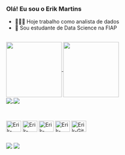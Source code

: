 ### Olá! Eu sou o Erik Martins

- 👨🏻‍💻 Hoje trabalho como analista de dados
- 🌱 Sou estudante de Data Science na FIAP

##

<div></div>
  <a href="https://github.com/mtserik/github-readme-stats">
    <img height=150 align="center" src="https://github-readme-stats.vercel.app/api?username=mtserik&show_icons=true&theme=dark&rank_icon=github" />
  </a>
  <a href="https://github.com/mtserik/convoychat">
    <img height=150 align="center" src="https://github-readme-stats.vercel.app/api/top-langs?username=mtserik&layout=compact&langs_count=6&card_width=320&theme=dark" />
  </a>
</div>

<div>
  <a height=90 href="https://github.com/mtserik/python-pandas-tratando-analisando-dados">
    <img align="center" src="https://github-readme-stats.vercel.app/api/pin/?username=mtserik&repo=python-pandas-tratando-analisando-dados&theme=dark&show_icons=true" />
  </a>
  <a height=90 href="https://github.com/mtserik/data-science-analise-visualizacao-dados">
    <img align="center" src="https://github-readme-stats.vercel.app/api/pin/?username=mtserik&repo=data-science-analise-visualizacao-dados&theme=dark&show_icons=true" />
  </a>
</div>


##

<div style="display: inline_block"><br>
  <img align="center" alt="Erik-Python" height="30" width="40" src="https://cdn.jsdelivr.net/gh/devicons/devicon@latest/icons/python/python-original.svg" />
  <img align="center" alt="Erik-sql-developer" height="30" width="40" src="https://cdn.jsdelivr.net/gh/devicons/devicon@latest/icons/sqldeveloper/sqldeveloper-original.svg" />
  <img align="center" alt="Erik-SQL" height="30" width="40" src="https://cdn.jsdelivr.net/gh/devicons/devicon@latest/icons/azuresqldatabase/azuresqldatabase-original.svg" />
  <img align="center" alt="Erik-Jupyter" height="30" width="40" src="https://cdn.jsdelivr.net/gh/devicons/devicon@latest/icons/jupyter/jupyter-original-wordmark.svg" />
  <img align="center" alt="Erik-Git" height="30" width="40" src="https://cdn.jsdelivr.net/gh/devicons/devicon@latest/icons/git/git-original.svg" />
</div>

##

<div>
    <a href="https://www.linkedin.com/in/mtserik/" target="_blank"><img src="https://img.shields.io/badge/LinkedIn-0077B5?style=for-the-badge&logo=linkedin&logoColor=white" target="_blank"></a> 
    <a href="mailto:erik.stos.mts@gmail.com" target="_blank"><img src="https://img.shields.io/badge/Gmail-D14836?style=for-the-badge&logo=gmail&logoColor=white" target="_blank"></a>

</div>
